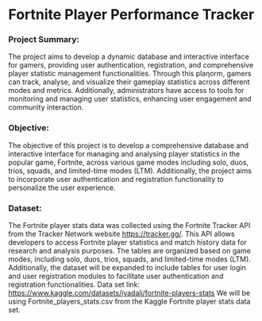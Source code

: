 # Fortnite Player Performance Tracker

### Project Summary:

The project aims to develop a dynamic database and interactive interface for gamers, providing user authentication, registration, and comprehensive player statistic management functionalities. Through this plaƞorm, gamers can track, analyse, and visualize their gameplay statistics across different modes and metrics. Additionally, administrators have access to tools for monitoring and managing user statistics, enhancing user engagement and community interaction.

### Objective:

The objective of this project is to develop a comprehensive database and interactive interface for managing and analysing player statistics in the popular game, Fortnite, across various game modes including solo, duos, trios, squads, and limited-time modes (LTM). Additionally, the project aims to incorporate user authentication and registration functionality to personalize the user experience.

### Dataset:

The Fortnite player stats data was collected using the Fortnite Tracker API from the Tracker Network website https://tracker.gg/. This API allows developers to access Fortnite player statistics and match history data for research and analysis purposes. The tables are organized based on game modes, including solo, duos, trios, squads, and limited-time modes (LTM). Additionally, the dataset will be expanded to include tables for user login and user registration modules to facilitate user authentication and registration functionalities. Data set link: https://www.kaggle.com/datasets/iyadali/fortnite-players-stats We will be using Fortnite_players_stats.csv from the Kaggle Fortnite player stats data set.
